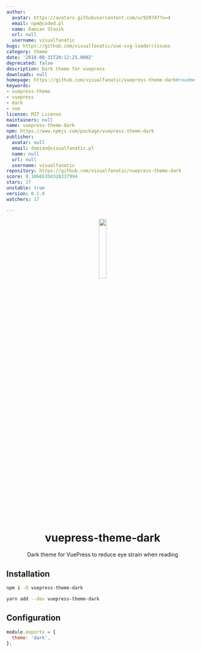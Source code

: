 ```yaml
---
author:
  avatar: https://avatars.githubusercontent.com/u/920747?v=4
  email: npm@coded.pl
  name: Damian Stasik
  url: null
  username: visualfanatic
bugs: https://github.com/visualfanatic/vue-svg-loader/issues
category: theme
date: '2018-08-31T20:12:25.000Z'
deprecated: false
description: Dark theme for vuepress
downloads: null
homepage: https://github.com/visualfanatic/vuepress-theme-dark#readme
keywords:
- vuepress-theme
- vuepress
- dark
- vue
license: MIT License
maintainers: null
name: vuepress-theme-dark
npm: https://www.npmjs.com/package/vuepress-theme-dark
publisher:
  avatar: null
  email: damian@visualfanatic.pl
  name: null
  url: null
  username: visualfanatic
repository: https://github.com/visualfanatic/vuepress-theme-dark
score: 0.10665350328337994
stars: 17
unstable: true
version: 0.1.0
watchers: 17

---
```


<p align="center"><img src="vuepress.png" width="20%"></p>
<h1 align="center">vuepress-theme-dark</h1>
<p align="center">Dark theme for VuePress to reduce eye strain when reading</p>

## Installation
``` bash
npm i -D vuepress-theme-dark

yarn add --dev vuepress-theme-dark
```

## Configuration
``` js
module.exports = {
  theme: 'dark',
};
```
